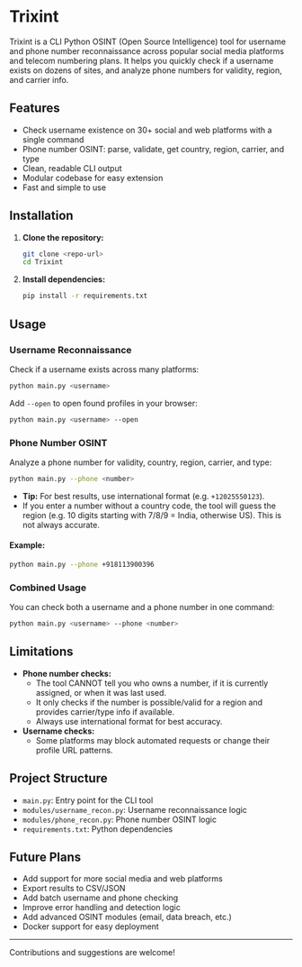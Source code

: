 # Trixint

Trixint is a CLI Python OSINT (Open Source Intelligence) tool for username and phone number reconnaissance across popular social media platforms and telecom numbering plans. It helps you quickly check if a username exists on dozens of sites, and analyze phone numbers for validity, region, and carrier info.

## Features

- Check username existence on 30+ social and web platforms with a single command
- Phone number OSINT: parse, validate, get country, region, carrier, and type
- Clean, readable CLI output
- Modular codebase for easy extension
- Fast and simple to use

## Installation

1. **Clone the repository:**
   ```bash
   git clone <repo-url>
   cd Trixint
   ```
2. **Install dependencies:**
   ```bash
   pip install -r requirements.txt
   ```

## Usage

### Username Reconnaissance
Check if a username exists across many platforms:
```bash
python main.py <username>
```
Add `--open` to open found profiles in your browser:
```bash
python main.py <username> --open
```

### Phone Number OSINT
Analyze a phone number for validity, country, region, carrier, and type:
```bash
python main.py --phone <number>
```
- **Tip:** For best results, use international format (e.g. `+12025550123`).
- If you enter a number without a country code, the tool will guess the region (e.g. 10 digits starting with 7/8/9 = India, otherwise US). This is not always accurate.

#### Example:
```bash
python main.py --phone +918113900396
```

### Combined Usage
You can check both a username and a phone number in one command:
```bash
python main.py <username> --phone <number>
```

## Limitations
- **Phone number checks:**
  - The tool CANNOT tell you who owns a number, if it is currently assigned, or when it was last used.
  - It only checks if the number is possible/valid for a region and provides carrier/type info if available.
  - Always use international format for best accuracy.
- **Username checks:**
  - Some platforms may block automated requests or change their profile URL patterns.

## Project Structure

- `main.py`: Entry point for the CLI tool
- `modules/username_recon.py`: Username reconnaissance logic
- `modules/phone_recon.py`: Phone number OSINT logic
- `requirements.txt`: Python dependencies

## Future Plans

- Add support for more social media and web platforms
- Export results to CSV/JSON
- Add batch username and phone checking
- Improve error handling and detection logic
- Add advanced OSINT modules (email, data breach, etc.)
- Docker support for easy deployment

---

Contributions and suggestions are welcome!
